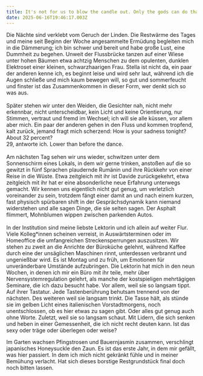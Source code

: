 ```yaml
---
title: It's not for us to blow the candle out. Only the gods can do that.
date: 2025-06-16T19:46:17.003Z
---
```

Die Nächte sind verklebt vom Geruch der Linden. Die Restwärme des Tages und meine seit Beginn der Woche angesammelte Ermüdung begleiten mich in die Dämmerung; ich bin schwer und bereit und habe große Lust, eine Dummheit zu begehen. Unweit der Flussbrücke tanzen auf einer Wiese unter hohen Bäumen etwa achtzig Menschen zu dem opulenten, dunklen Elektroset einer kleinen, schwarzhaarigen Frau. Stella ist nicht da, ein paar der anderen kenne ich, es beginnt leise und wird sehr laut, während ich die Augen schließe und mich kaum bewegen will, so gut und sommerfeucht und finster ist das Zusammenkommen in dieser Form, wer denkt sich so was aus.\
\
Später stehen wir unter den Weiden, die Gesichter nah, nicht mehr erkennbar, nicht unterscheidbar, kein Licht und keine Orientierung, nur Stimmen, vertraut und fremd im Wechsel; ich will sie alle küssen, vor allem aber mich. Ein paar der anderen gehen in den Fluss und kommen tropfend, kalt zurück, jemand fragt mich scherzend: How is your sadness tonight? About 32 percent?\
29, antworte ich. Lower than before the dance.\
\
Am nächsten Tag sehen wir uns wieder, schwitzen unter dem Sonnenschirm eines Lokals, in dem wir gerne trinken, anstoßen auf die so gewitzt in fünf Sprachen plaudernde Rumänin und ihre Rückkehr von einer Reise in die Wüste. Etwa zeitgleich mit ihr ist Davide zurückgekehrt, etwa zeitgleich mit ihr hat er eine absonderliche neue Erfahrung unterwegs gemacht. Wir kennen uns eigentlich nicht gut genug, um verletzlich voreinander zu sein, trotzdem fängt einer damit an und nach einem kurzen, fast physisch spürbaren shift in der Gesprächsdynamik kann niemand widerstehen und alle sagen Dinge, die sie selten sagen. Der Asphalt flimmert, Mohnblumen wippen zwischen parkenden Autos.\
\
In der Institution sind meine liebste Lektorin und ich allein auf weiter Flur. Viele Kolleg*innen scheinen verreist, in Auswärtsterminen oder im Homeoffice die umfangreichen Streckensperrungen auszusitzen. Wir stehen zu zweit an die Anrichte der Büroküche gelehnt, während Kaffee durch eine der unsäglichen Maschinen rinnt, unterdessen verbrannt und ungenießbar wird. Es ist Montag und zu früh, um Emotionen für unveränderbare Umstände aufzubringen. Die Lektorin hat mich in den neun Wochen, in denen ich mir ein Büro mit ihr teile, mehr über Nervensystemregulation gelehrt, als manche der kostspieligen mehrtägigen Seminare, die ich dazu besucht habe. Vor allem, weil sie so langsam tippt. Auf ihrer Tastatur. Jede Tastenberührung behutsam trennend von der nächsten. Des weiteren weil sie langsam trinkt. Die Tasse hält, als stünde sie im gelben Licht eines italienischen Vorstadtmorgens, noch unentschlossen, ob es hier etwas zu sagen gibt. Oder alles gut genug auch ohne Worte. Zuletzt, weil sie so langsam schaut. Mit Lidern, die sich senken und heben in einer Gemessenheit, die ich nicht recht deuten kann. Ist das sexy oder träge oder überlegen oder weise?

Im Garten wachsen Pfingstrosen und Bauernjasmin zusammen, verschlingt japanisches Honeysuckle den Zaun. Es ist das erste Jahr, in dem mir gefällt, was hier passiert. In dem ich mich nicht gekränkt fühle und in meiner Bemühung verlacht. Hat sich dieses borstige Restgrundstück final doch noch bitten lassen.